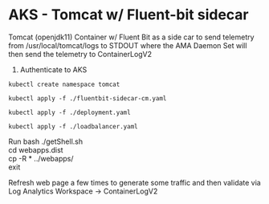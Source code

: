 # AKS - Tomcat w/ Fluent-bit sidecar
Tomcat (openjdk11) Container w/ Fluent Bit as a side car to send telemetry from /usr/local/tomcat/logs to STDOUT where the AMA Daemon Set will then send the telemetry to ContainerLogV2

1. Authenticate to AKS  <br />

```console
kubectl create namespace tomcat
```

```console
kubectl apply -f ./fluentbit-sidecar-cm.yaml
```

```console
kubectl apply -f ./deployment.yaml
```

```console
kubectl apply -f ./loadbalancer.yaml
```

Run bash ./getShell.sh  <br />
cd webapps.dist  <br />
cp -R * ../webapps/  <br />
exit  <br />

Refresh web page a few times to generate some traffic and then validate via Log Analytics Workspace -> ContainerLogV2
